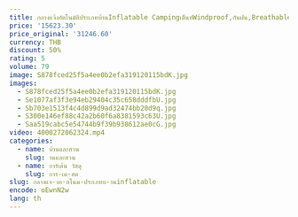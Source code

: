 ```yaml
---
title: กลางแจ้งอัตโนมัติประเภทบ้านInflatable Campingเต็นท์Windproof,กันฝน,Breathable Camping Inflatable Quick Setup
price: '15623.30'
price_original: '31246.60'
currency: THB
discount: 50%
rating: 5
volume: 79
image: S878fced25f5a4ee0b2efa319120115bdK.jpg
images:
  - S878fced25f5a4ee0b2efa319120115bdK.jpg
  - Se1077af3f3e94eb29404c35c658dddfbU.jpg
  - Sb703e1513f4c4d899d9ad32474bb20d9q.jpg
  - S300e146ef88c42a2b60f6a8381593c63U.jpg
  - Saa519cabc5e54744b9f39b938612ae0cG.jpg
video: 4000272062324.mp4
categories:
  - name: บ้านและสวน
    slug: านและสวน
  - name: การ์เด้น วัสดุ
    slug: การ-เด-สด
slug: กลางแจ-งอ-ตโนม-ประเภทบ-านinflatable
encode: oEwnN2w
lang: th
---
```

  